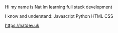 Hi my name is Nat
Im learning full stack development

I know and understand:
  Javascript
  Python
  HTML
  CSS

https://natdev.uk
